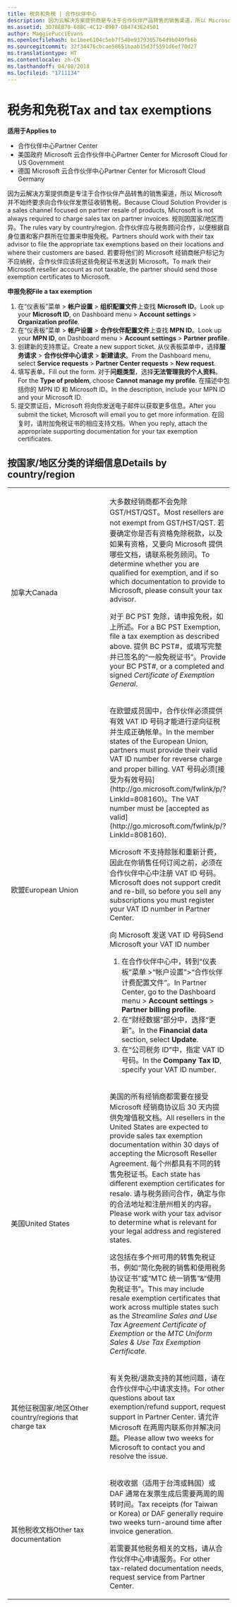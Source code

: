 ```yaml
---
title: 税务和免税 | 合作伙伴中心
description: 因为云解决方案提供商是专注于合作伙伴产品转售的销售渠道，所以 Microsoft 并不始终要求向合作伙伴发票征收销售税。
ms.assetid: 3D78EB70-68BC-4C12-B9B7-DB4743E24501
author: MaggiePucciEvans
ms.openlocfilehash: bc1bee6104c5eb7f540e9379305764d9b040fb6b
ms.sourcegitcommit: 32f34476cbcae58651baab15d3f5591d6ef70d27
ms.translationtype: HT
ms.contentlocale: zh-CN
ms.lasthandoff: 04/08/2018
ms.locfileid: "1711134"
---
```

# <a name="tax-and-tax-exemptions"></a><span data-ttu-id="d7d42-103">税务和免税</span><span class="sxs-lookup"><span data-stu-id="d7d42-103">Tax and tax exemptions</span></span>

**<span data-ttu-id="d7d42-104">适用于</span><span class="sxs-lookup"><span data-stu-id="d7d42-104">Applies to</span></span>**

-  <span data-ttu-id="d7d42-105">合作伙伴中心</span><span class="sxs-lookup"><span data-stu-id="d7d42-105">Partner Center</span></span>
-  <span data-ttu-id="d7d42-106">美国政府 Microsoft 云合作伙伴中心</span><span class="sxs-lookup"><span data-stu-id="d7d42-106">Partner Center for Microsoft Cloud for US Government</span></span>
-  <span data-ttu-id="d7d42-107">德国 Microsoft 云合作伙伴中心</span><span class="sxs-lookup"><span data-stu-id="d7d42-107">Partner Center for Microsoft Cloud Germany</span></span>

<span data-ttu-id="d7d42-108">因为云解决方案提供商是专注于合作伙伴产品转售的销售渠道，所以 Microsoft 并不始终要求向合作伙伴发票征收销售税。</span><span class="sxs-lookup"><span data-stu-id="d7d42-108">Because Cloud Solution Provider is a sales channel focused on partner resale of products, Microsoft is not always required to charge sales tax on partner invoices.</span></span> <span data-ttu-id="d7d42-109">规则因国家/地区而异。</span><span class="sxs-lookup"><span data-stu-id="d7d42-109">The rules vary by country/region.</span></span> <span data-ttu-id="d7d42-110">合作伙伴应与税务顾问合作，以便根据自身位置和客户群所在位置来申报免税。</span><span class="sxs-lookup"><span data-stu-id="d7d42-110">Partners should work with their tax advisor to file the appropriate tax exemptions based on their locations and where their customers are based.</span></span> <span data-ttu-id="d7d42-111">若要将他们的 Microsoft 经销商帐户标记为不应纳税，合作伙伴应该将这些免税证书发送到 Microsoft。</span><span class="sxs-lookup"><span data-stu-id="d7d42-111">To mark their Microsoft reseller account as not taxable, the partner should send those exemption certificates to Microsoft.</span></span>

**<span data-ttu-id="d7d42-112">申报免税</span><span class="sxs-lookup"><span data-stu-id="d7d42-112">File a tax exemption</span></span>**

1.  <span data-ttu-id="d7d42-113">在“仪表板”菜单 &gt; **帐户设置** &gt; **组织配置文件**上查找 **Microsoft ID**。</span><span class="sxs-lookup"><span data-stu-id="d7d42-113">Look up your **Microsoft ID**, on Dashboard menu &gt; **Account settings** &gt; **Organization profile**.</span></span>
2.  <span data-ttu-id="d7d42-114">在“仪表板”菜单 &gt; **帐户设置** &gt; **合作伙伴配置文件**上查找 **MPN ID**。</span><span class="sxs-lookup"><span data-stu-id="d7d42-114">Look up your **MPN ID**, on Dashboard menu &gt; **Account settings** &gt; **Partner profile**.</span></span>
3.  <span data-ttu-id="d7d42-115">创建新的支持票证。</span><span class="sxs-lookup"><span data-stu-id="d7d42-115">Create a new support ticket.</span></span> <span data-ttu-id="d7d42-116">从仪表板菜单中，选择**服务请求** &gt; **合作伙伴中心请求** &gt; **新建请求**。</span><span class="sxs-lookup"><span data-stu-id="d7d42-116">From the Dashboard menu, select **Service requests** &gt; **Partner Center requests** &gt; **New request**.</span></span>
4.  <span data-ttu-id="d7d42-117">填写表单。</span><span class="sxs-lookup"><span data-stu-id="d7d42-117">Fill out the form.</span></span> <span data-ttu-id="d7d42-118">对于**问题类型**，选择**无法管理我的个人资料**。</span><span class="sxs-lookup"><span data-stu-id="d7d42-118">For the **Type of problem**, choose **Cannot manage my profile**.</span></span> <span data-ttu-id="d7d42-119">在描述中包括你的 MPN ID 和 Microsoft ID。</span><span class="sxs-lookup"><span data-stu-id="d7d42-119">In the description, include your MPN ID and your Microsoft ID.</span></span>
5.  <span data-ttu-id="d7d42-120">提交票证后，Microsoft 将向你发送电子邮件以获取更多信息。</span><span class="sxs-lookup"><span data-stu-id="d7d42-120">After you submit the ticket, Microsoft will email you to get more information.</span></span> <span data-ttu-id="d7d42-121">在回复时，请附加免税证书的相应支持文档。</span><span class="sxs-lookup"><span data-stu-id="d7d42-121">When you reply, attach the appropriate supporting documentation for your tax exemption certificates.</span></span>

## <a name="details-by-countryregion"></a><span data-ttu-id="d7d42-122">按国家/地区分类的详细信息</span><span class="sxs-lookup"><span data-stu-id="d7d42-122">Details by country/region</span></span>


<table>
<colgroup>
<col width="50%" />
<col width="50%" />
</colgroup>
<tbody>
<tr class="odd">
<td><span data-ttu-id="d7d42-123">加拿大</span><span class="sxs-lookup"><span data-stu-id="d7d42-123">Canada</span></span></td>
<td><p><span data-ttu-id="d7d42-124">大多数经销商都不会免除 GST/HST/QST。</span><span class="sxs-lookup"><span data-stu-id="d7d42-124">Most resellers are not exempt from GST/HST/QST.</span></span> <span data-ttu-id="d7d42-125">若要确定你是否有资格免除税款，以及如果有资格，又要向 Microsoft 提供哪些文档，请联系税务顾问。</span><span class="sxs-lookup"><span data-stu-id="d7d42-125">To determine whether you are qualified for exemption, and if so which documentation to provide to Microsoft, please consult your tax advisor.</span></span></p>
<p><span data-ttu-id="d7d42-126">对于 BC PST 免除，请申报免税，如上所述。</span><span class="sxs-lookup"><span data-stu-id="d7d42-126">For a BC PST Exemption, file a tax exemption as described above.</span></span> <span data-ttu-id="d7d42-127">提供 BC PST#，或填写完整并已签名的“一般免税证书”<em></em>。</span><span class="sxs-lookup"><span data-stu-id="d7d42-127">Provide your BC PST#, or a completed and signed <em>Certificate of Exemption General</em>.</span></span></p></td>
</tr>
<tr class="even">
<td><span data-ttu-id="d7d42-128">欧盟</span><span class="sxs-lookup"><span data-stu-id="d7d42-128">European Union</span></span></td>
<td><p><span data-ttu-id="d7d42-129">在欧盟成员国中，合作伙伴必须提供有效 VAT ID 号码才能进行逆向征税并生成正确帐单。</span><span class="sxs-lookup"><span data-stu-id="d7d42-129">In the member states of the European Union, partners must provide their valid VAT ID number for reverse charge and proper billing.</span></span> <span data-ttu-id="d7d42-130">VAT 号码必须[接受为有效号码](http://go.microsoft.com/fwlink/p/?LinkId=808160)。</span><span class="sxs-lookup"><span data-stu-id="d7d42-130">The VAT number must be [accepted as valid](http://go.microsoft.com/fwlink/p/?LinkId=808160).</span></span></p>
<p><span data-ttu-id="d7d42-131">Microsoft 不支持赊账和重新计费，因此在你销售任何订阅之前，必须在合作伙伴中心中注册 VAT ID 号码。</span><span class="sxs-lookup"><span data-stu-id="d7d42-131">Microsoft does not support credit and re-bill, so before you sell any subscriptions you must register your VAT ID number in Partner Center.</span></span></p>
<p><span data-ttu-id="d7d42-132">向 Microsoft 发送 VAT ID 号码</span><span class="sxs-lookup"><span data-stu-id="d7d42-132">Send Microsoft your VAT ID number</span></span></strong></p>
<ol>
<li><span data-ttu-id="d7d42-133">在合作伙伴中心中，转到“仪表板”菜单 &gt;“帐户设置”<strong></strong>&gt;“合作伙伴计费配置文件”<strong></strong>。</span><span class="sxs-lookup"><span data-stu-id="d7d42-133">In Partner Center, go to the Dashboard menu &gt; <strong>Account settings</strong> &gt; <strong>Partner billing profile</strong>.</span></span></li>
<li><span data-ttu-id="d7d42-134">在“财经数据”<strong></strong>部分中，选择“更新”<strong></strong>。</span><span class="sxs-lookup"><span data-stu-id="d7d42-134">In the <strong>Financial data</strong> section, select <strong>Update</strong>.</span></span></li>
<li><span data-ttu-id="d7d42-135">在“公司税务 ID”<strong></strong>中，指定 VAT ID 号码。</span><span class="sxs-lookup"><span data-stu-id="d7d42-135">In the <strong>Company Tax ID</strong>, specify your VAT ID number.</span></span></li>
</ol></td>
</tr>
<tr class="odd">
<td><span data-ttu-id="d7d42-136">美国</span><span class="sxs-lookup"><span data-stu-id="d7d42-136">United States</span></span></td>
<td><p><span data-ttu-id="d7d42-137">美国的所有经销商都需要在接受 Microsoft 经销商协议后 30 天内提供免增值税文档。</span><span class="sxs-lookup"><span data-stu-id="d7d42-137">All resellers in the United States are expected to provide sales tax exemption documentation within 30 days of accepting the Microsoft Reseller Agreement.</span></span> <span data-ttu-id="d7d42-138">每个州都具有不同的转售免税证书。</span><span class="sxs-lookup"><span data-stu-id="d7d42-138">Each state has different exemption certificates for resale.</span></span> <span data-ttu-id="d7d42-139">请与税务顾问合作，确定与你的合法地址和注册州相关的内容。</span><span class="sxs-lookup"><span data-stu-id="d7d42-139">Please work with your tax advisor to determine what is relevant for your legal address and registered states.</span></span></p>
<p><span data-ttu-id="d7d42-140">这包括在多个州可用的转售免税证书，例如“简化免税的销售和使用税务协议证书”<em></em>或“MTC 统一销售”&amp;“使用免税证书”<em></em>。</span><span class="sxs-lookup"><span data-stu-id="d7d42-140">This may include resale exemption certificates that work across multiple states such as the <em>Streamline Sales and Use Tax Agreement Certificate of Exemption</em> or the <em>MTC Uniform Sales &amp; Use Tax Exemption Certificate</em>.</span></span></p></td>
</tr>
<tr class="even">
<td><span data-ttu-id="d7d42-141">其他征税国家/地区</span><span class="sxs-lookup"><span data-stu-id="d7d42-141">Other country/regions that charge tax</span></span></td>
<td><p><span data-ttu-id="d7d42-142">有关免税/退款支持的其他问题，请在合作伙伴中心中请求支持。</span><span class="sxs-lookup"><span data-stu-id="d7d42-142">For other questions about tax exemption/refund support, request support in Partner Center.</span></span> <span data-ttu-id="d7d42-143">请允许 Microsoft 在两周内联系你并解决问题。</span><span class="sxs-lookup"><span data-stu-id="d7d42-143">Please allow two weeks for Microsoft to contact you and resolve the issue.</span></span></p></td>
</tr>
<tr class="odd">
<td><span data-ttu-id="d7d42-144">其他税收文档</span><span class="sxs-lookup"><span data-stu-id="d7d42-144">Other tax documentation</span></span></td>
<td><p><span data-ttu-id="d7d42-145">税收收据（适用于台湾或韩国）或 DAF 通常在发票生成后需要两周的周转时间。</span><span class="sxs-lookup"><span data-stu-id="d7d42-145">Tax receipts (for Taiwan or Korea) or DAF generally require two weeks turn-around time after invoice generation.</span></span></p>
<p><span data-ttu-id="d7d42-146">若需要其他税务相关的文档，请从合作伙伴中心申请服务。</span><span class="sxs-lookup"><span data-stu-id="d7d42-146">For other tax-related documentation needs, request service from Partner Center.</span></span></p></td>
</tr>
</tbody>
</table>

 

 

 



